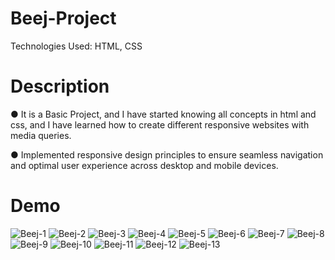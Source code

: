 # Beej-Project

Technologies Used: HTML, CSS

# Description
● It is a Basic Project, and I have started knowing all concepts in html and css, and I have learned
how to create different responsive websites with media queries.

● Implemented responsive design principles to ensure seamless navigation and optimal user
experience across desktop and mobile devices.

# Demo

![Beej-1](https://github.com/SomeshSagabala/Beej-Project/assets/153506392/6ee3fd7f-e5cd-4359-b1c8-7982f5fc31e1)
![Beej-2](https://github.com/SomeshSagabala/Beej-Project/assets/153506392/9a92b1bb-b32b-4b88-a3b2-152d3d4d58c0)
![Beej-3](https://github.com/SomeshSagabala/Beej-Project/assets/153506392/4784abaf-4208-4aef-9f42-e2fa903d5e27)
![Beej-4](https://github.com/SomeshSagabala/Beej-Project/assets/153506392/05b3f5f0-b9d9-4b7e-a236-94523d120f50)
![Beej-5](https://github.com/SomeshSagabala/Beej-Project/assets/153506392/e2bced3d-8b88-4c36-831c-401f180c46fc)
![Beej-6](https://github.com/SomeshSagabala/Beej-Project/assets/153506392/bb00cbfe-908a-45fa-8963-519438a082cc)
![Beej-7](https://github.com/SomeshSagabala/Beej-Project/assets/153506392/f4c89b5b-3642-4c39-a0ee-ed5feb608fe0)
![Beej-8](https://github.com/SomeshSagabala/Beej-Project/assets/153506392/5ea8008c-f698-42b9-92c1-2cf9dbf6e441)
![Beej-9](https://github.com/SomeshSagabala/Beej-Project/assets/153506392/23157282-57dc-4c36-9c87-05247434eef0)
![Beej-10](https://github.com/SomeshSagabala/Beej-Project/assets/153506392/77ae91b1-b8ec-4f65-96ba-e1533fb81053)
![Beej-11](https://github.com/SomeshSagabala/Beej-Project/assets/153506392/7b73bd44-9157-46cf-b871-51e30da28f48)
![Beej-12](https://github.com/SomeshSagabala/Beej-Project/assets/153506392/eae9253a-f83a-4b08-8f22-b44db20e2cc0)
![Beej-13](https://github.com/SomeshSagabala/Beej-Project/assets/153506392/c5fd311d-219e-4090-a0d5-a16ed10dd695)
